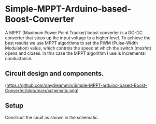 # Simple-MPPT-Arduino-based-Boost-Converter

A MPPT (Maximum Power Point Tracker) boost converter is a DC-DC converter that steps up the input voltage to a higher level. To achieve the best results we use MPPT algorithms to set the PWM (Pulse-Width Modulation) value, which controls the speed at which the switch (mosfet) opens and closes. In this case the MPPT algorithm I use is incremental conductance.

## Circuit design and components.
(https://github.com/daydreammin/Simple-MPPT-arduino-based-Boost-Converter/blob/main/schematic.png)

## Setup 

Construct the ciruit as shown in the schematic.
